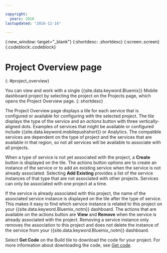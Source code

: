 ```yaml
---

copyright:
  years: 2016
lastupdated: "2016-12-16"

---
```

{:new_window: target="_blank"}
{:shortdesc: .shortdesc}
{:screen:.screen}
{:codeblock:.codeblock}

# Project Overview page
{: #project_overview}

You can view and work with a single {{site.data.keyword.Bluemix}} Mobile dashboard project by selecting the project on the Projects page, which opens the Project Overview page. 
{: shortdesc}

The Project Overview page displays a tile for each service that is configured or available for configuring with the selected project. The tile displays the type of the service and an *actions* button with three vertically-aligned dots. Examples of services that might be available or configured include {{site.data.keyword.mobilepushshort}} or Analytics. The compatible services are dependent on the type of project and the services that are available in that region, so not all services will be available to associate with all projects. 

 When a type of service is not yet associated with the project, a **Create** button is displayed on the tile. The actions button options are to create an instance of the service or to add an existing service when the service is not already associated. Selecting **Add Existing** provides a list of the service instances of that type that are not associated with other projects. Services can only be associated with one project at a time.

If the service is already associated with this project, the name of the associated service instance is displayed on the tile after the type of service. This makes it easy to find which service instance is related to this project on your {{site.data.keyword.Bluemix_notm}} dashboard. The actions that are available on the actions button are **View** and **Remove** when the service is already associated with the project. Removing a service instance only removes the association to this project and does not delete the instance of the service from your {{site.data.keyword.Bluemix_notm}} dashboard.

Select **Get Code** on the Build tile to download the code for your project. For more information about downloading the code, see [Get code](get_code.html). 